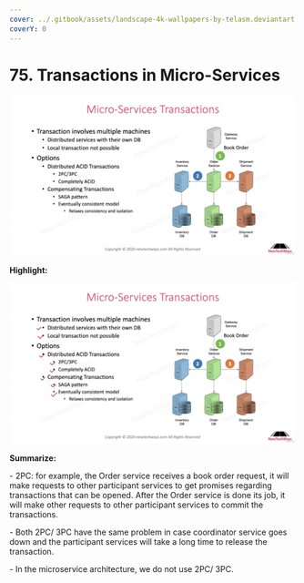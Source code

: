```yaml
---
cover: ../.gitbook/assets/landscape-4k-wallpapers-by-telasm.deviantart.com (15).jpg
coverY: 0
---
```


# 75. Transactions in Micro-Services

![](<../.gitbook/assets/Micro-Services Transactions (1).png>)

**Highlight:**

![](<../.gitbook/assets/Micro-Services Transactions.png>)

**Summarize:**

\- 2PC: for example, the Order service receives a book order request, it will make requests to other participant services to get promises regarding transactions that can be opened. After the Order service is done its job, it will make other requests to other participant services to commit the transactions.

\- Both 2PC/ 3PC have the same problem in case coordinator service goes down and the participant services will take a long time to release the transaction.

\- In the microservice architecture, we do not use 2PC/ 3PC.
